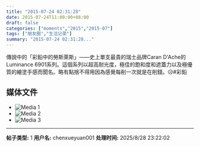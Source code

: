 ```yaml
---
title: "2015-07-24 02:31:28"
date: 2015-07-24T11:00:00+08:00
draft: false
categories: ["moments","2015","2015-07"]
tags: ["朋友圈","生活记录"]
summary: "2015-07-24 02:31:28..."
---
```


傳說中的「彩鉛中的勞斯萊斯」——史上單支最貴的瑞士品牌Caran D'Ache的Luminance 6901系列。這個系列以超高耐光度，極佳的飽和度和遮蓋力以及極優質的繪塗手感而聞名。略有點捨不得用因為感覺每削一次就是在削錢。😥#彩鉛

## 媒体文件

- ![Media 1](/Moments/photos/2015-07-24/201507240231280.jpg)
- ![Media 2](/Moments/photos/2015-07-24/201507240231281.jpg)
- ![Media 3](/Moments/photos/2015-07-24/201507240231282.jpg)

---

**帖子类型:** 1
**用户名:** chenxueyuan001
**处理时间:** 2025/8/28 23:22:02